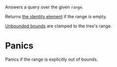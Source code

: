 Answers a query over the given `range`.

Returns [the identity element](crate::traits::Monoid::identity()) if the range is empty.

[Unbounded bounds](std::ops::Bound) are clamped to the tree's range.

# Panics

Panics if the range is explicitly out of bounds.
